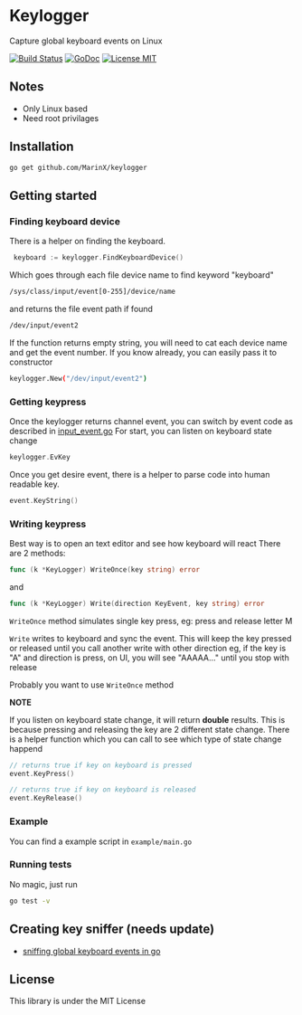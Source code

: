 # Keylogger

Capture global keyboard events on Linux

[![Build Status](https://travis-ci.org/MarinX/keylogger.svg?branch=master)](https://travis-ci.org/MarinX/keylogger)
[![GoDoc](https://godoc.org/github.com/MarinX/keylogger?status.svg)](https://godoc.org/github.com/MarinX/keylogger)
[![License MIT](https://img.shields.io/badge/license-MIT-brightgreen.svg?style=flat)](LICENSE)

## Notes
* Only Linux based
* Need root privilages

## Installation
```sh
go get github.com/MarinX/keylogger
```

## Getting started

### Finding keyboard device
There is a helper on finding the keyboard.
```go
 keyboard := keylogger.FindKeyboardDevice()
```
Which goes through each file device name to find keyword "keyboard"
```sh
/sys/class/input/event[0-255]/device/name
```
and returns the file event path if found
```sh
/dev/input/event2
```
If the function returns empty string, you will need to cat each device name and get the event number.
If you know already, you can easily pass it to constructor
```sh
keylogger.New("/dev/input/event2")
```

### Getting keypress
Once the keylogger returns channel event, you can switch by event code as described in [input_event.go](https://github.com/MarinX/keylogger/blob/master/input_event.go)
For start, you can listen on keyboard state change 
```go
keylogger.EvKey
```
Once you get desire event, there is a helper to parse code into human readable key.
```go
event.KeyString()
```

### Writing keypress
Best way is to open an text editor and see how keyboard will react
There are 2 methods:
```go
func (k *KeyLogger) WriteOnce(key string) error
```
and
```go
func (k *KeyLogger) Write(direction KeyEvent, key string) error 
```
`WriteOnce` method simulates single key press, eg: press and release letter M

`Write` writes to keyboard and sync the event. 
This will keep the key pressed or released until you call another write with other direction
eg, if the key is "A" and direction is press, on UI, you will see "AAAAA..." until you stop with release

Probably you want to use `WriteOnce` method

**NOTE**

If you listen on keyboard state change, it will return __double__ results.
This is because pressing and releasing the key are 2 different state change.
There is a helper function which you can call to see which type of state change happend
```go
// returns true if key on keyboard is pressed
event.KeyPress()

// returns true if key on keyboard is released
event.KeyRelease()
```

### Example
You can find a example script in ```example/main.go```

### Running tests
No magic, just run
```sh
go test -v
```

## Creating key sniffer (needs update)
* [sniffing global keyboard events in go](https://medium.com/@marin.basic02/sniffing-global-keyboard-events-in-go-e5497e618192/)


## License
This library is under the MIT License
